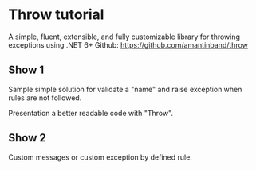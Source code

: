 # Throw tutorial
A simple, fluent, extensible, and fully customizable library for throwing exceptions using .NET 6+
Github: https://github.com/amantinband/throw

## Show 1
Sample simple solution for validate a "name" and 
raise exception when rules are not followed.

Presentation a better readable code with "Throw".

## Show 2
Custom messages or custom exception by defined rule.